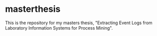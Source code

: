 # masterthesis
This is the repository for my masters thesis, "Extracting Event Logs from Laboratory Information Systems for Process Mining".

